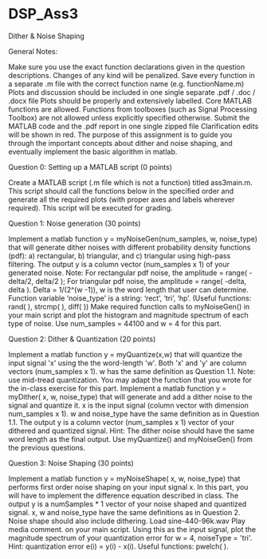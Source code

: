# DSP_Ass3
Dither &amp; Noise Shaping

General Notes:

Make sure you use the exact function declarations given in the question descriptions. Changes of any kind will be penalized.
Save every function in a separate .m file with the correct function name (e.g. functionName.m)
Plots and discussion should be included in one single separate .pdf / .doc / .docx file
Plots should be properly and extensively labelled.
Core MATLAB functions are allowed. Functions from toolboxes (such as Signal Processing Toolbox) are not allowed unless explicitly specified otherwise.
Submit the MATLAB code and the .pdf report in one single zipped file
Clarification edits will be shown in red.
The purpose of this assignment is to guide you through the important concepts about dither and noise shaping, and eventually implement the basic algorithm in matlab.
 

Question 0: Setting up a MATLAB script (0 points)

Create a MATLAB script (.m file which is not a function) titled ass3main.m. This script should call the functions below in the specified order and generate all the required plots (with proper axes and labels wherever required). This script will be executed for grading.

Question 1:  Noise generation (30 points)

Implement a matlab function y = myNoiseGen(num_samples, w, noise_type) that will generate dither noises with different probability density functions (pdf): a) rectangular, b) triangular, and c) triangular using high-pass filtering. The output y is a column vector (num_samples x 1) of your generated noise. Note: For rectangular pdf noise, the amplitude = range( -delta/2, delta/2 ); For triangular pdf noise, the amplitude = range( -delta, delta ). Delta = 1/(2^(w -1)), w is the word length that user can determine. Function variable ‘noise_type' is a string: ‘rect’, ‘tri’, ‘hp’. (Useful functions: rand( ), strcmp( ), diff( ))
Make required function calls to myNoiseGen() in your main script and plot the histogram and magnitude spectrum of each type of noise. Use num_samples = 44100 and w = 4 for this part. 

Question 2: Dither & Quantization (20 points)

Implement a matlab function y = myQuantize(x,w) that will quantize the input signal 'x' using the the word-length 'w'. Both 'x' and 'y' are column vectors (num_samples x 1). w has the same definition as Question 1.1. Note: use mid-tread quantization. You may adapt the function that you wrote for the in-class exercise for this part. 
Implement a matlab function y = myDither( x, w, noise_type) that will generate and add a dither noise to the signal and quantize it. x is the input signal (column vector with dimension num_samples x 1). w and noise_type have the same definition as in Question 1.1. The output y is a column vector (num_samples x 1) vector of your dithered and quantized signal. Hint: The dither noise should have the same word length as the final output. Use myQuantize() and myNoiseGen() from the previous questions. 

Question 3: Noise Shaping (30 points)

Implement a matlab function y = myNoiseShape( x, w, noise_type) that performs first order noise shaping on your input signal x. In this part, you will have to implement the difference equation described in class. The output y is a numSamples * 1 vector of your noise shaped and quantized signal. x, w and noise_type have the same definitions as in Question 2. Noise shape should also include dithering.
Load sine-440-96k.wav
Play media comment. on your main script. Using this as the input signal, plot the magnitude spectrum of your quantization error for w = 4, noiseType = 'tri'. Hint: quantization error e(i) = y(i) - x(i). Useful functions: pwelch( ). 
